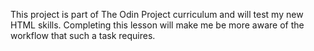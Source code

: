 This project is part of The Odin Project curriculum and will test my new HTML skills.
Completing this lesson will make me be more aware of the workflow that such a task requires.

